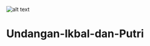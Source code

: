 ![alt text](https://github.com/1Rumah/Undangan-Ikbal-dan-Putri/blob/main/foto1%2520(4).jpeg?raw=true)
# Undangan-Ikbal-dan-Putri
